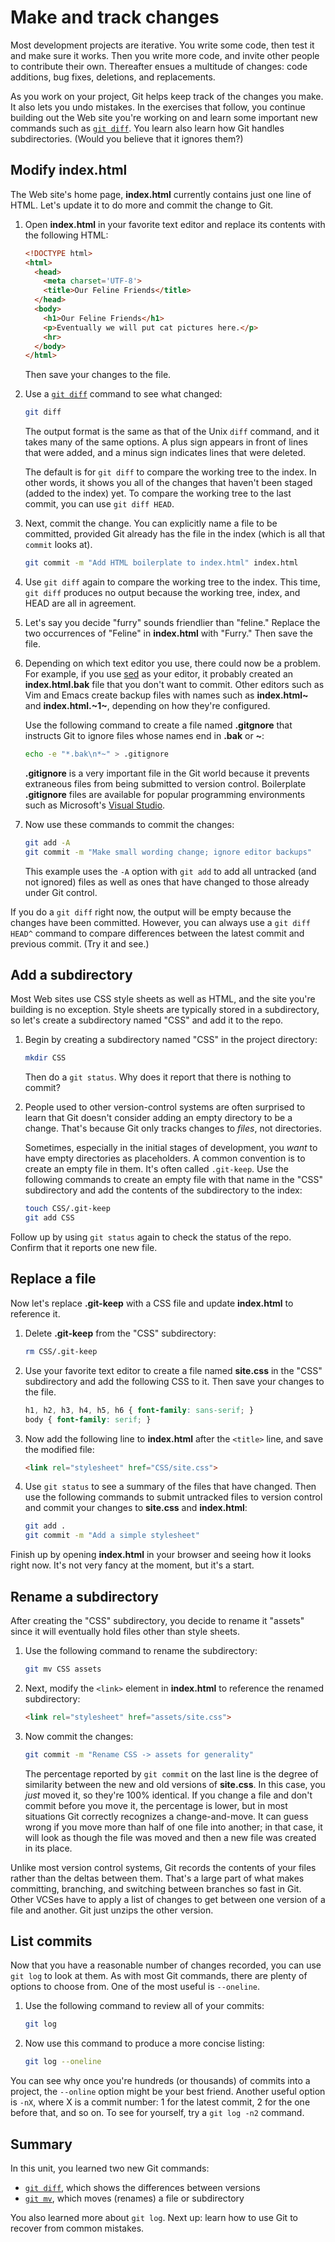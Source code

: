 # Make and track changes

Most development projects are iterative. You write some code, then test it and make sure it works. Then you write more code, and invite other people to contribute their own. Thereafter ensues a multitude of changes: code additions, bug fixes, deletions, and replacements.

As you work on your project, Git helps keep track of the changes you make. It also lets you undo mistakes. In the exercises that follow, you continue building out the Web site you're working on and learn some important new commands such as [`git diff`](https://git-scm.com/docs/git-diff). You learn also learn how Git handles subdirectories. (Would you believe that it ignores them?)

## Modify index.html

The Web site's home page, **index.html** currently contains just one line of HTML. Let's update it to do more and commit the change to Git.

1. Open **index.html** in your favorite text editor and replace its contents with the following HTML:

	```html
	<!DOCTYPE html>
	<html>
	  <head>
	    <meta charset='UTF-8'>
	    <title>Our Feline Friends</title>
	  </head>
	  <body>
	    <h1>Our Feline Friends</h1>
	    <p>Eventually we will put cat pictures here.</p>
	    <hr>
	  </body>
	</html>
	```

	Then save your changes to the file.

1. Use a [`git diff`](https://git-scm.com/docs/git-diff) command to see what changed:

	``` bash
	git diff
	``` 

	The output format is the same as that of the Unix `diff` command, and it takes many of the same options. A plus sign appears in front of lines that were added, and a minus sign indicates lines that were deleted.

	The default is for `git diff` to compare the working tree to the index. In other words, it shows you all of the changes that haven't been staged (added to the index) yet. To compare the working tree to the last commit, you can use `git diff HEAD`.

1. Next, commit the change. You can explicitly name a file to be committed, provided Git already has the file in the index (which is all that `commit` looks at).

	```bash
	git commit -m "Add HTML boilerplate to index.html" index.html
	```

1. Use `git diff` again to compare the working tree to the index. This time, `git diff` produces no output because the working tree, index, and HEAD are all in agreement.

1. Let's say you decide "furry" sounds friendlier than "feline." Replace the two occurrences of "Feline" in **index.html** with "Furry." Then save the file.

1. Depending on which text editor you use, there could now be a problem. For example, if you use [sed](https://en.wikipedia.org/wiki/Sed) as your editor, it probably created an **index.html.bak** file that you don't want to commit. Other editors such as Vim and Emacs create backup files with names such as **index.html~** and **index.html.\~1\~**, depending on how they're configured. 

	Use the following command to create a file named **.gitgnore** that instructs Git to ignore files whose names end in **.bak** or **~**:

	```bash
	echo -e "*.bak\n*~" > .gitignore
	```

	**.gitignore** is a very important file in the Git world because it prevents extraneous files from being submitted to version control. Boilerplate **.gitignore** files are available for popular programming environments such as Microsoft's [Visual Studio](https://visualstudio.microsoft.com/).

1. Now use these commands to commit the changes:

	```bash
	git add -A
	git commit -m "Make small wording change; ignore editor backups"
	```

	This example uses the `-A` option with `git add` to add all untracked (and not ignored) files as well as ones that have changed to those already under Git control.

If you do a `git diff` right now, the output will be empty because the changes have been committed. However, you can always use a `git diff HEAD^` command to compare differences between the latest commit and previous commit. (Try it and see.)

## Add a subdirectory

Most Web sites use CSS style sheets as well as HTML, and the site you're building is no exception. Style sheets are typically stored in a subdirectory, so let's create a subdirectory named "CSS" and add it to the repo.

1. Begin by creating a subdirectory named "CSS" in the project directory:

	```bash
	mkdir CSS
	```

	Then do a `git status`. Why does it report that there is nothing to commit?

1. People used to other version-control systems are often surprised to learn that Git doesn't consider adding an empty directory to be a change. That's because Git only tracks changes to *files*, not directories.

	Sometimes, especially in the initial stages of development, you *want* to have empty directories as placeholders. A common convention is to create an empty file in them. It's often called `.git-keep`. Use the following commands to create an empty file with that name in the "CSS" subdirectory and add the contents of the subdirectory to the index:

	```bash
	touch CSS/.git-keep
	git add CSS
	```

Follow up by using `git status` again to check the status of the repo. Confirm that it reports one new file.

## Replace a file

Now let's replace **.git-keep** with a CSS file and update **index.html** to reference it.

1. Delete **.git-keep** from the "CSS" subdirectory:

	```bash
	rm CSS/.git-keep
	```

1. Use your favorite text editor to create a file named **site.css** in the "CSS" subdirectory and add the following CSS to it. Then save your changes to the file.

	```css
	h1, h2, h3, h4, h5, h6 { font-family: sans-serif; }
	body { font-family: serif; }
	```

1. Now add the following line to **index.html** after the `<title>` line, and save the modified file:

	```html
	<link rel="stylesheet" href="CSS/site.css">
	```

1. Use `git status` to see a summary of the files that have changed. Then use the following commands to submit untracked files to version control and commit your changes to **site.css** and **index.html**:

	```bash
	git add .
	git commit -m "Add a simple stylesheet"
	```

Finish up by opening **index.html** in your browser and seeing how it looks right now. It's not very fancy at the moment, but it's a start.

## Rename a subdirectory

After creating the "CSS" subdirectory, you decide to rename it "assets" since it will eventually hold files other than style sheets.

1. Use the following command to rename the subdirectory:

	```bash
	git mv CSS assets
	```

1. Next, modify the `<link>` element in **index.html** to reference the renamed subdirectory:

	```html
	<link rel="stylesheet" href="assets/site.css">
	```

1. Now commit the changes:

	```bash
	git commit -m "Rename CSS -> assets for generality"
	```

	The percentage reported by `git commit` on the last line is the degree of similarity between the new and old versions of **site.css**. In this case, you _just_ moved it, so they're 100% identical. If you change a file and don't commit before you move it, the percentage is lower, but in most situations Git correctly recognizes a change-and-move. It can guess wrong if you move more than half of one file into another; in that case, it will look as though the file was moved and then a new file was created in its place.

Unlike most version control systems, Git records the contents of your files rather than the deltas between them. That's a large part of what makes committing, branching, and switching between branches so fast in Git. Other VCSes have to apply a list of changes to get between one version of a file and another. Git just unzips the other version.

## List commits

Now that you have a reasonable number of changes recorded, you can use `git log` to look at them. As with most Git commands, there are plenty of options to choose from. One of the most useful is `--oneline`.

1. Use the following command to review all of your commits:

	```bash
	git log
	```

2. Now use this command to produce a more concise listing:

	```bash
	git log --oneline
	```

You can see why once you're hundreds (or thousands) of commits into a project, the `--online` option might be your best friend. Another useful option is `-nX`, where X is a commit number: 1 for the latest commit, 2 for the one before that, and so on. To see for yourself, try a `git log -n2` command.

## Summary

In this unit, you learned two new Git commands:

- [`git diff`](https://git-scm.com/docs/git-diff), which shows the differences between versions
- [`git mv`](https://git-scm.com/docs/git-mv), which moves (renames) a file or subdirectory

You also learned more about `git log`. Next up: learn how to use Git to recover from common mistakes.